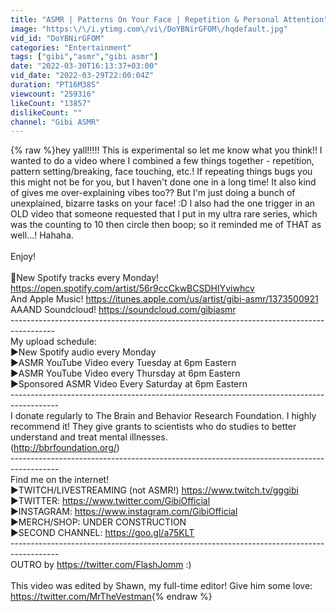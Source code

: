 ```yaml
---
title: "ASMR | Patterns On Your Face | Repetition & Personal Attention"
image: "https:\/\/i.ytimg.com\/vi\/DoYBNirGFOM\/hqdefault.jpg"
vid_id: "DoYBNirGFOM"
categories: "Entertainment"
tags: ["gibi","asmr","gibi asmr"]
date: "2022-03-30T16:13:37+03:00"
vid_date: "2022-03-29T22:00:04Z"
duration: "PT16M38S"
viewcount: "259316"
likeCount: "13857"
dislikeCount: ""
channel: "Gibi ASMR"
---
```

{% raw %}hey yall!!!!! This is experimental so let me know what you think!! I wanted to do a video where I combined a few things together - repetition, pattern setting/breaking, face touching, etc.! If repeating things bugs you this might not be for you, but I haven't done one in a long time! It also kind of gives me over-explaining vibes too?? But I'm just doing a bunch of unexplained, bizarre tasks on your face! :D I also had the one trigger in an OLD video that someone requested that I put in my ultra rare series, which was the counting to 10 then circle then boop; so it reminded me of THAT as well...! Hahaha. <br /><br />Enjoy!<br /><br />🎵New Spotify tracks every Monday! <a rel="nofollow" target="blank" href="https://open.spotify.com/artist/56r9ccCkwBCSDHIYviwhcv">https://open.spotify.com/artist/56r9ccCkwBCSDHIYviwhcv</a><br />And Apple Music! <a rel="nofollow" target="blank" href="https://itunes.apple.com/us/artist/gibi-asmr/1373500921">https://itunes.apple.com/us/artist/gibi-asmr/1373500921</a><br />AAAND Soundcloud! <a rel="nofollow" target="blank" href="https://soundcloud.com/gibiasmr">https://soundcloud.com/gibiasmr</a><br />-----------------------------------------------------------------------------------------<br />My upload schedule:<br />►New Spotify audio every Monday<br />►ASMR YouTube Video every Tuesday at 6pm Eastern<br />►ASMR YouTube Video every Thursday at 6pm Eastern<br />►Sponsored ASMR Video Every Saturday at 6pm Eastern<br />------------------------------------------------------------------------------------------<br />I donate regularly to The Brain and Behavior Research Foundation. I highly recommend it! They give grants to scientists who do studies to better understand and treat mental illnesses.<br />(<a rel="nofollow" target="blank" href="http://bbrfoundation.org/)">http://bbrfoundation.org/)</a><br />------------------------------------------------------------------------------------------<br />Find me on the internet!<br />►TWITCH/LIVESTREAMING (not ASMR!) <a rel="nofollow" target="blank" href="https://www.twitch.tv/gggibi">https://www.twitch.tv/gggibi</a><br />►TWITTER: <a rel="nofollow" target="blank" href="https://www.twitter.com/GibiOfficial">https://www.twitter.com/GibiOfficial</a><br />►INSTAGRAM: <a rel="nofollow" target="blank" href="https://www.instagram.com/GibiOfficial">https://www.instagram.com/GibiOfficial</a><br />►MERCH/SHOP: UNDER CONSTRUCTION<br />►SECOND CHANNEL: <a rel="nofollow" target="blank" href="https://goo.gl/a75KLT">https://goo.gl/a75KLT</a><br />------------------------------------------------------------------------------------------<br />OUTRO by <a rel="nofollow" target="blank" href="https://twitter.com/FlashJomm">https://twitter.com/FlashJomm</a> :)<br /><br />This video was edited by Shawn, my full-time editor! Give him some love: <a rel="nofollow" target="blank" href="https://twitter.com/MrTheVestman">https://twitter.com/MrTheVestman</a>{% endraw %}
